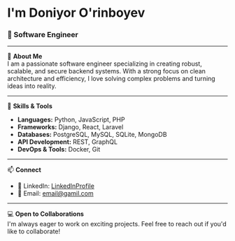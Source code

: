 <h1>I'm Doniyor O'rinboyev</h1>

### 🌟 Software Engineer

---

🔧 **About Me**  
I am a passionate software engineer specializing in creating robust, scalable, and secure backend systems. With a strong focus on clean architecture and efficiency, I love solving complex problems and turning ideas into reality.

---

🚀 **Skills & Tools**  

- **Languages:** Python, JavaScript, PHP
- **Frameworks:** Django, React, Laravel
- **Databases:** PostgreSQL, MySQL, SQLite, MongoDB
- **API Development:** REST, GraphQL
- **DevOps & Tools:** Docker, Git  

---

📫 **Connect**

- 💼 LinkedIn: [LinkedInProfile](https://www.linkedin.com/in/doniyor-urinboyev-538b09304/?trk=opento_sprofile_details)
- 📧 Email: [email@gamil.com](mailto:domanick191201@gamil.com)


---

💻 **Open to Collaborations**  
I'm always eager to work on exciting projects. Feel free to reach out if you'd like to collaborate!
